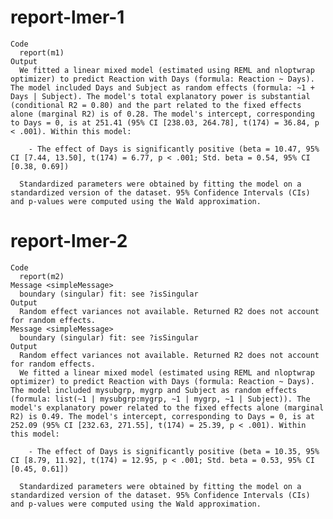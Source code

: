 # report-lmer-1

    Code
      report(m1)
    Output
      We fitted a linear mixed model (estimated using REML and nloptwrap optimizer) to predict Reaction with Days (formula: Reaction ~ Days). The model included Days and Subject as random effects (formula: ~1 + Days | Subject). The model's total explanatory power is substantial (conditional R2 = 0.80) and the part related to the fixed effects alone (marginal R2) is of 0.28. The model's intercept, corresponding to Days = 0, is at 251.41 (95% CI [238.03, 264.78], t(174) = 36.84, p < .001). Within this model:
      
        - The effect of Days is significantly positive (beta = 10.47, 95% CI [7.44, 13.50], t(174) = 6.77, p < .001; Std. beta = 0.54, 95% CI [0.38, 0.69])
      
      Standardized parameters were obtained by fitting the model on a standardized version of the dataset. 95% Confidence Intervals (CIs) and p-values were computed using the Wald approximation.

# report-lmer-2

    Code
      report(m2)
    Message <simpleMessage>
      boundary (singular) fit: see ?isSingular
    Output
      Random effect variances not available. Returned R2 does not account for random effects.
    Message <simpleMessage>
      boundary (singular) fit: see ?isSingular
    Output
      Random effect variances not available. Returned R2 does not account for random effects.
      We fitted a linear mixed model (estimated using REML and nloptwrap optimizer) to predict Reaction with Days (formula: Reaction ~ Days). The model included mysubgrp, mygrp and Subject as random effects (formula: list(~1 | mysubgrp:mygrp, ~1 | mygrp, ~1 | Subject)). The model's explanatory power related to the fixed effects alone (marginal R2) is 0.49. The model's intercept, corresponding to Days = 0, is at 252.09 (95% CI [232.63, 271.55], t(174) = 25.39, p < .001). Within this model:
      
        - The effect of Days is significantly positive (beta = 10.35, 95% CI [8.79, 11.92], t(174) = 12.95, p < .001; Std. beta = 0.53, 95% CI [0.45, 0.61])
      
      Standardized parameters were obtained by fitting the model on a standardized version of the dataset. 95% Confidence Intervals (CIs) and p-values were computed using the Wald approximation.

